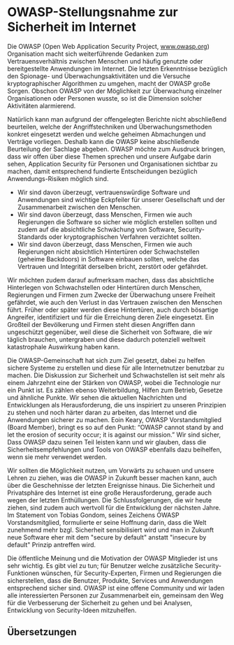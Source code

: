 # OWASP-Stellungsnahme zur Sicherheit im Internet

Die OWASP (Open Web Application Security Project, www.owasp.org)
Organisation macht sich weiterführende Gedanken zum Vertrauensverhältnis
zwischen Menschen und häufig genutzte oder bereitgestellte Anwendungen
im Internet. Die letzten Erkenntnisse bezüglich den Spionage- und
Überwachungsaktivitäten und die Versuche kryptographischer Algorithmen
zu umgehen, macht der OWASP große Sorgen. Obschon OWASP von der
Möglichkeit zur Überwachung einzelner Organisationen oder Personen
wusste, so ist die Dimension solcher Aktivitäten alarmierend.

Natürlich kann man aufgrund der offengelegten Berichte nicht
abschließend beurteilen, welche der Angriffstechniken und
Überwachungsmethoden konkret eingesetzt werden und welche geheimen
Abmachungen und Verträge vorliegen. Deshalb kann die OWASP keine
abschließende Beurteilung der Sachlage abgeben. OWASP möchte zum
Ausdruck bringen, dass wir offen über diese Themen sprechen und unsere
Aufgabe darin sehen, Application Security für Personen und
Organisationen sichtbar zu machen, damit entsprechend fundierte
Entscheidungen bezüglich Anwendungs-Risiken möglich sind.

  - Wir sind davon überzeugt, vertrauenswürdige Software und Anwendungen
    sind wichtige Eckpfeiler für unserer Gesellschaft und der
    Zusammenarbeit zwischen den Menschen.
  - Wir sind davon überzeugt, dass Menschen, Firmen wie auch Regierungen
    die Software so sicher wie möglich erstellen sollten und zudem auf
    die absichtliche Schwächung von Software, Security-Standards oder
    kryptographischen Verfahren verzichtet sollten.
  - Wir sind davon überzeugt, dass Menschen, Firmen wie auch Regierungen
    nicht absichtlich Hintertüren oder Schwachstellen (geheime
    Backdoors) in Software einbauen sollten, welche das Vertrauen und
    Integrität derselben bricht, zerstört oder gefährdet.

Wir möchten zudem darauf aufmerksam machen, dass das absichtliche
Hinterlegen von Schwachstellen oder Hintertüren durch Menschen,
Regierungen und Firmen zum Zwecke der Überwachung unsere Freiheit
gefährdet, wie auch den Verlust in das Vertrauen zwischen den Menschen
führt. Früher oder später werden diese Hintertüren, auch durch bösartige
Angreifer, identifiziert und für die Erreichung deren Ziele eingesetzt.
Ein Großteil der Bevölkerung und Firmen steht diesen Angriffen dann
ungeschützt gegenüber, weil diese die Sicherheit von Software, die wir
täglich brauchen, untergraben und diese dadurch potenziell weltweit
katastrophale Auswirkung haben kann.

Die OWASP-Gemeinschaft hat sich zum Ziel gesetzt, dabei zu helfen
sichere Systeme zu erstellen und diese für alle Internetnutzer benutzbar
zu machen. Die Diskussion zur Sicherheit und Schwachstellen ist seit
mehr als einem Jahrzehnt eine der Stärken von OWASP, wobei die
Technologie nur ein Punkt ist. Es zählen ebenso Weiterbildung, Hilfen
zum Betrieb, Gesetze und ähnliche Punkte. Wir sehen die aktuellen
Nachrichten und Entwicklungen als Herausforderung, die uns inspiriert zu
unseren Prinzipien zu stehen und noch härter daran zu arbeiten, das
Internet und die Anwendungen sicherer zu machen. Eoin Keary, OWASP
Vorstandsmitglied (Board Member), bringt es so auf den Punkt: “OWASP
cannot stand by and let the erosion of security occur; it is against our
mission.” Wir sind sicher, Dass OWASP dazu seinen Teil leisten kann und
wir glauben, dass die Sicherheitsempfehlungen und Tools von OWASP
ebenfalls dazu beihelfen, wenn sie mehr verwendet werden.

Wir sollten die Möglichkeit nutzen, um Vorwärts zu schauen und unsere
Lehren zu ziehen, was die OWASP in Zukunft besser machen kann, auch über
die Geschehnisse der letzten Ereignisse hinaus. Die Sicherheit und
Privatsphäre des Internet ist eine große Herausforderung, gerade auch
wegen der letzten Enthüllungen. Die Schlussfolgerungen, die wir heute
ziehen, sind zudem auch wertvoll für die Entwicklung der nächsten Jahre.
Im Statement von Tobias Gondom, seines Zeichens OWASP Vorstandsmitglied,
formulierte er seine Hoffnung darin, dass die Welt zunehmend mehr bzgl.
Sicherheit sensibilisiert wird und man in Zukunft neue Software eher mit
dem "secure by default" anstatt "insecure by default" Prinzip antreffen
wird.

Die öffentliche Meinung und die Motivation der OWASP Mitglieder ist uns
sehr wichtig. Es gibt viel zu tun; für Benutzer welche zusätzliche
Security-Funktionen wünschen, für Security-Experten, Firmen und
Regierungen die sicherstellen, dass die Benutzer, Produkte, Services und
Anwendungen entsprechend sicher sind. OWASP ist eine offene Community
und wir laden alle interessierten Personen zur Zusammenarbeit ein,
gemeinsam den Weg für die Verbesserung der Sicherheit zu gehen und bei
Analysen, Entwicklung von Security-Ideen mitzuhelfen.

## Übersetzungen